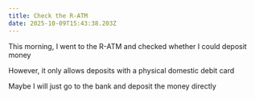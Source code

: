 ```yaml
---
title: Check the R-ATM
date: 2025-10-09T15:43:38.203Z
---
```


This morning, I went to the R-ATM and checked whether I could deposit money

However, it only allows deposits with a physical domestic debit card

Maybe I will just go to the bank and deposit the money directly
